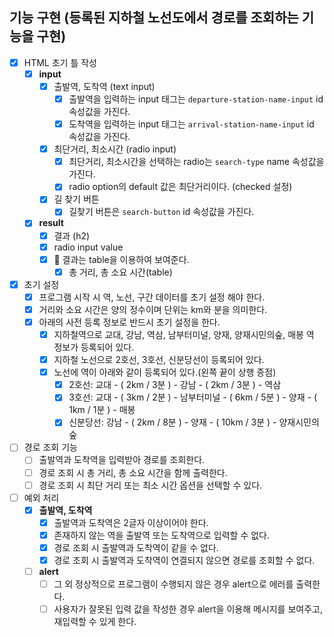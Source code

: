 ## 기능 구현 (등록된 지하철 노선도에서 경로를 조회하는 기능을 구현)

- [x] HTML 초기 틀 작성
  - [x] **input**
    - [x] 출발역, 도착역 (text input)
      - [x] 출발역을 입력하는 input 태그는 `departure-station-name-input` id 속성값을 가진다.
      - [x] 도착역을 입력하는 input 태그는 `arrival-station-name-input` id 속성값을 가진다.
    - [x] 최단거리, 최소시간 (radio input)
      - [x] 최단거리, 최소시간을 선택하는 radio는 `search-type` name 속성값을 가진다.
      - [x] radio option의 default 값은 최단거리이다. (checked 설정)
    - [x] 길 찾기 버튼
      - [x] 길찾기 버튼은 `search-button` id 속성값을 가진다.
  - [x] **result**
    - [x] 결과 (h2)
    - [x] radio input value
    - [x] 📝 결과는 table을 이용하여 보여준다.
      - [x] 총 거리, 총 소요 시간(table)

- [x] 초기 설정
  - [x] 프로그램 시작 시 역, 노선, 구간 데이터를 초기 설정 해야 한다.
  - [x] 거리와 소요 시간은 양의 정수이며 단위는 km와 분을 의미한다.
  - [x] 아래의 사전 등록 정보로 반드시 초기 설정을 한다.
    - [x] 지하철역으로 교대, 강남, 역삼, 남부터미널, 양재, 양재시민의숲, 매봉 역 정보가 등록되어 있다.
    - [x] 지하철 노선으로 2호선, 3호선, 신분당선이 등록되어 있다.
    - [x] 노선에 역이 아래와 같이 등록되어 있다.(왼쪽 끝이 상행 종점)
      - [x] 2호선: 교대 - ( 2km / 3분 ) - 강남 - ( 2km / 3분 ) - 역삼
      - [x] 3호선: 교대 - ( 3km / 2분 ) - 남부터미널 - ( 6km / 5분 ) - 양재 - ( 1km / 1분 ) - 매봉
      - [x] 신분당선: 강남 - ( 2km / 8분 ) - 양재 - ( 10km / 3분 ) - 양재시민의숲

- [ ] 경로 조회 기능
  - [ ] 출발역과 도착역을 입력받아 경로를 조회한다.
  - [ ] 경로 조회 시 총 거리, 총 소요 시간을 함께 출력한다.
  - [ ] 경로 조회 시 최단 거리 또는 최소 시간 옵션을 선택할 수 있다.

- [ ] 예외 처리
  - [x] **출발역, 도착역**
    - [x] 출발역과 도착역은 2글자 이상이어야 한다.
    - [x] 존재하지 않는 역을 출발역 또는 도착역으로 입력할 수 없다.
    - [x] 경로 조회 시 출발역과 도착역이 같을 수 없다.
    - [x] 경로 조회 시 출발역과 도착역이 연결되지 않으면 경로를 조회할 수 없다.
  - [ ] **alert**
    - [ ] 그 외 정상적으로 프로그램이 수행되지 않은 경우 alert으로 에러를 출력한다.
    - [ ] 사용자가 잘못된 입력 값을 작성한 경우 alert을 이용해 메시지를 보여주고, 재입력할 수 있게 한다.
